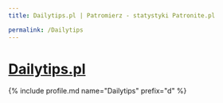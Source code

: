 ```yaml
---
title: Dailytips.pl | Patromierz - statystyki Patronite.pl

permalink: /Dailytips
---
```


# [Dailytips.pl](https://patronite.pl/Dailytips)

{% include profile.md name="Dailytips" prefix="d" %}
